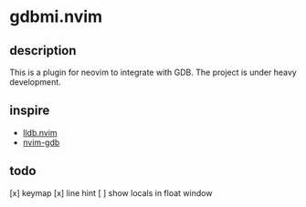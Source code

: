 # gdbmi.nvim

## description
This is a plugin for neovim to integrate with GDB. The project is under heavy development.

## inspire

+ [lldb.nvim](https://github.com/critiqjo/lldb.nvim)
+ [nvim-gdb](https://github.com/sakhnik/nvim-gdb)


## todo
[x] keymap
[x] line hint
[ ] show locals in float window
